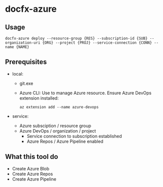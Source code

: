 # docfx-azure

## Usage

```
docfx-azure deploy --resource-group {RES} --subscription-id {SUB} --organization-uri {ORG} --project {PROJ} --service-connection {CONN} --name {NAME}
```

## Prerequisites

* local:
  * git.exe
  * Azure CLI: Use to manage Azure resource. Ensure Azure DevOps extension installed:

    ```cli
    az extension add --name azure-devops
    ```

* service:
  * Azure subsciption / resource group
  * Azure DevOps / organization / project
    * Service connection to subscription established
    * Azure Repos / Azure Pipeline enabled

## What this tool do

* Create Azure Blob
* Create Azure Repos
* Create Azure Pipeline
